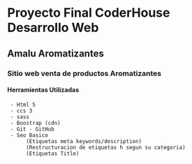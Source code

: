 # Proyecto Final CoderHouse Desarrollo Web
## Amalu Aromatizantes
### Sitio web venta de productos Aromatizantes
#### Herramientas Utilizadas
     - Html 5
     - ccs 3
     - sass
     - Boostrap (cdn)
     - Git - GitHub 
     - Seo Basico 
          (Etiquetas meta keywords/description) 
          (Restructuracion de etiquetas h segun su categoria)
          (Etiquetas Title) 
